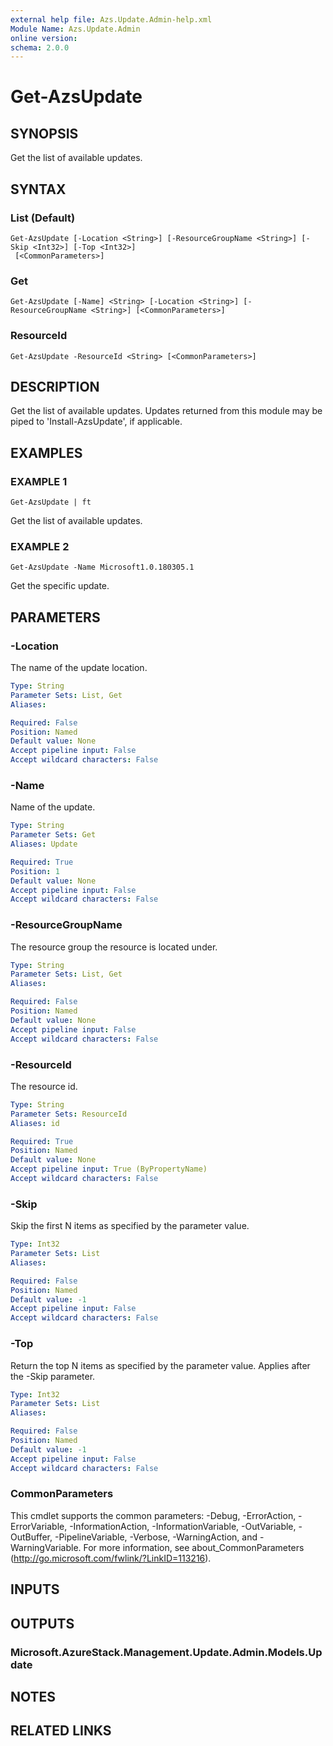 ```yaml
---
external help file: Azs.Update.Admin-help.xml
Module Name: Azs.Update.Admin
online version:
schema: 2.0.0
---
```


# Get-AzsUpdate

## SYNOPSIS
Get the list of available updates.

## SYNTAX

### List (Default)
```
Get-AzsUpdate [-Location <String>] [-ResourceGroupName <String>] [-Skip <Int32>] [-Top <Int32>]
 [<CommonParameters>]
```

### Get
```
Get-AzsUpdate [-Name] <String> [-Location <String>] [-ResourceGroupName <String>] [<CommonParameters>]
```

### ResourceId
```
Get-AzsUpdate -ResourceId <String> [<CommonParameters>]
```

## DESCRIPTION
Get the list of available updates. 
Updates returned from this module may be piped to 'Install-AzsUpdate', if applicable.

## EXAMPLES

### EXAMPLE 1
```
Get-AzsUpdate | ft
```

Get the list of available updates.

### EXAMPLE 2
```
Get-AzsUpdate -Name Microsoft1.0.180305.1
```

Get the specific update.

## PARAMETERS

### -Location
The name of the update location.

```yaml
Type: String
Parameter Sets: List, Get
Aliases:

Required: False
Position: Named
Default value: None
Accept pipeline input: False
Accept wildcard characters: False
```

### -Name
Name of the update.

```yaml
Type: String
Parameter Sets: Get
Aliases: Update

Required: True
Position: 1
Default value: None
Accept pipeline input: False
Accept wildcard characters: False
```

### -ResourceGroupName
The resource group the resource is located under.

```yaml
Type: String
Parameter Sets: List, Get
Aliases:

Required: False
Position: Named
Default value: None
Accept pipeline input: False
Accept wildcard characters: False
```

### -ResourceId
The resource id.

```yaml
Type: String
Parameter Sets: ResourceId
Aliases: id

Required: True
Position: Named
Default value: None
Accept pipeline input: True (ByPropertyName)
Accept wildcard characters: False
```

### -Skip
Skip the first N items as specified by the parameter value.

```yaml
Type: Int32
Parameter Sets: List
Aliases:

Required: False
Position: Named
Default value: -1
Accept pipeline input: False
Accept wildcard characters: False
```

### -Top
Return the top N items as specified by the parameter value.
Applies after the -Skip parameter.

```yaml
Type: Int32
Parameter Sets: List
Aliases:

Required: False
Position: Named
Default value: -1
Accept pipeline input: False
Accept wildcard characters: False
```

### CommonParameters
This cmdlet supports the common parameters: -Debug, -ErrorAction, -ErrorVariable, -InformationAction, -InformationVariable, -OutVariable, -OutBuffer, -PipelineVariable, -Verbose, -WarningAction, and -WarningVariable. For more information, see about_CommonParameters (http://go.microsoft.com/fwlink/?LinkID=113216).

## INPUTS

## OUTPUTS

### Microsoft.AzureStack.Management.Update.Admin.Models.Update

## NOTES

## RELATED LINKS

